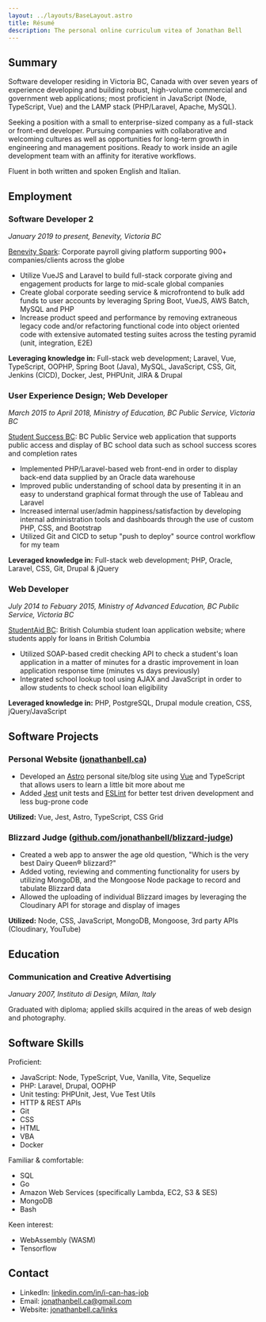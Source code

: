 ```yaml
---
layout: ../layouts/BaseLayout.astro
title: Résumé
description: The personal online curriculum vitea of Jonathan Bell
---
```


## Summary

Software developer residing in Victoria BC, Canada with over seven years of experience developing and building robust, high-volume commercial and government web applications; most proficient in JavaScript (Node, TypeScript, Vue) and the LAMP stack (PHP/Laravel, Apache, MySQL).

Seeking a position with a small to enterprise-sized company as a full-stack or front-end developer. Pursuing companies with collaborative and welcoming cultures as well as opportunities for long-term growth in engineering and management positions. Ready to work inside an agile development team with an affinity for iterative workflows.

Fluent in both written and spoken English and Italian.

## Employment

### Software Developer 2

_January 2019 to present, Benevity, Victoria BC_

[Benevity Spark](https://benevity.com/): Corporate payroll giving platform supporting 900+ companies/clients across the globe

- Utilize VueJS and Laravel to build full-stack corporate giving and engagement products for large to mid-scale global companies
- Create global corporate seeding service & microfrontend to bulk add funds to user accounts by leveraging Spring Boot, VueJS, AWS Batch, MySQL and PHP
- Increase product speed and performance by removing extraneous legacy code and/or refactoring functional code into object oriented code with extensive automated testing suites across the testing pyramid (unit, integration, E2E)

**Leveraging knowledge in:** Full-stack web development; Laravel, Vue, TypeScript, OOPHP, Spring Boot (Java), MySQL, JavaScript, CSS, Git, Jenkins (CICD), Docker, Jest, PHPUnit, JIRA & Drupal

### User Experience Design; Web Developer

_March 2015 to April 2018, Ministry of Education, BC Public Service, Victoria BC_

[Student Success BC](https://studentsuccess.gov.bc.ca/): BC Public Service web application that supports public access and display of BC school data such as school success scores and completion rates

- Implemented PHP/Laravel-based web front-end in order to display back-end data supplied by an Oracle data warehouse
- Improved public understanding of school data by presenting it in an easy to understand graphical format through the use of Tableau and Laravel
- Increased internal user/admin happiness/satisfaction by developing internal administration tools and dashboards through the use of custom PHP, CSS, and Bootstrap
- Utilized Git and CICD to setup "push to deploy" source control workflow for my team

**Leveraged knowledge in:** Full-stack web development; PHP, Oracle, Laravel, CSS, Git, Drupal & jQuery

### Web Developer

_July 2014 to Febuary 2015, Ministry of Advanced Education, BC Public Service, Victoria BC_

[StudentAid BC](https://studentaidbc.ca/): British Columbia student loan application website; where students apply for loans in British Columbia

- Utilized SOAP-based credit checking API to check a student's loan application in a matter of minutes for a drastic improvement in loan application response time (minutes vs days previously)
- Integrated school lookup tool using AJAX and JavaScript in order to allow students to check school loan eligibility

**Leveraged knowledge in:** PHP, PostgreSQL, Drupal module creation, CSS, jQuery/JavaScript

## Software Projects

### Personal Website ([jonathanbell.ca](https://jonathanbell.ca))

- Developed an [Astro](https://astro.build/) personal site/blog site using [Vue](https://vuejs.org/) and TypeScript that allows users to learn a little bit more about me
- Added [Jest](https://jestjs.io/) unit tests and [ESLint](https://eslint.org/) for better test driven development and less bug-prone code

**Utilized:** Vue, Jest, Astro, TypeScript, CSS Grid

### Blizzard Judge ([github.com/jonathanbell/blizzard-judge](https://github.com/jonathanbell/blizzard-judge))

- Created a web app to answer the age old question, "Which is the very best Dairy Queen® blizzard?"
- Added voting, reviewing and commenting functionality for users by utilizing MongoDB, and the Mongoose Node package to record and tabulate Blizzard data
- Allowed the uploading of individual Blizzard images by leveraging the Cloudinary API for storage and display of images

**Utilized:** Node, CSS, JavaScript, MongoDB, Mongoose, 3rd party APIs (Cloudinary, YouTube)

## Education

### Communication and Creative Advertising

_January 2007, Instituto di Design, Milan, Italy_

Graduated with diploma; applied skills acquired in the areas of web design and photography.

## Software Skills

Proficient:

- JavaScript: Node, TypeScript, Vue, Vanilla, Vite, Sequelize
- PHP: Laravel, Drupal, OOPHP
- Unit testing: PHPUnit, Jest, Vue Test Utils
- HTTP & REST APIs
- Git
- CSS
- HTML
- VBA
- Docker

Familiar & comfortable:

- SQL
- Go
- Amazon Web Services (specifically Lambda, EC2, S3 & SES)
- MongoDB
- Bash

Keen interest:

- WebAssembly (WASM)
- Tensorflow

## Contact

- LinkedIn: [linkedin.com/in/i-can-has-job](https://www.linkedin.com/in/jonathan-bell-331578176/)
- Email: [jonathanbell.ca@gmail.com](mailto:jonathanbell.ca@gmail.com)
- Website: [jonathanbell.ca/links](https://www.jonathanbell.ca/links/)
